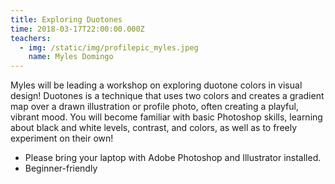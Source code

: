 ```yaml
---
title: Exploring Duotones
time: 2018-03-17T22:00:00.000Z
teachers:
  - img: /static/img/profilepic_myles.jpeg
    name: Myles Domingo
---
```


Myles will be leading a workshop on exploring duotone colors in visual design! Duotones is a technique that uses two colors and creates a gradient map over a drawn illustration or profile photo, often creating a playful, vibrant mood. You will become familiar with basic Photoshop skills, learning about black and white levels, contrast, and colors, as well as to freely experiment on their own! 

- Please bring your laptop with Adobe Photoshop and Illustrator installed.
- Beginner-friendly
